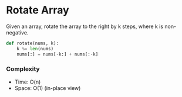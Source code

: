 # Rotate Array

Given an array, rotate the array to the right by k steps, where k is non-negative.

```python
def rotate(nums, k):
    k %= len(nums)
    nums[:] = nums[-k:] + nums[:-k]
```

### Complexity

- Time: O(n)
- Space: O(1) (in-place view)
